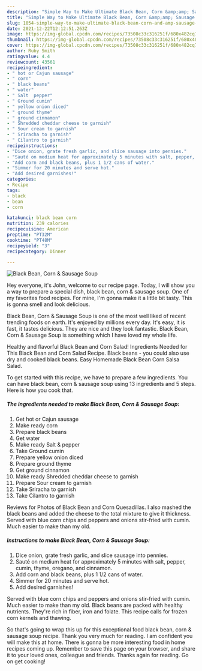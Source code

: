 ```yaml
---
description: "Simple Way to Make Ultimate Black Bean, Corn &amp;amp; Sausage Soup"
title: "Simple Way to Make Ultimate Black Bean, Corn &amp;amp; Sausage Soup"
slug: 1054-simple-way-to-make-ultimate-black-bean-corn-and-amp-sausage-soup
date: 2021-12-22T12:12:51.263Z
image: https://img-global.cpcdn.com/recipes/73508c33c316251f/680x482cq70/black-bean-corn-sausage-soup-recipe-main-photo.jpg
thumbnail: https://img-global.cpcdn.com/recipes/73508c33c316251f/680x482cq70/black-bean-corn-sausage-soup-recipe-main-photo.jpg
cover: https://img-global.cpcdn.com/recipes/73508c33c316251f/680x482cq70/black-bean-corn-sausage-soup-recipe-main-photo.jpg
author: Ruby Smith
ratingvalue: 4.4
reviewcount: 43561
recipeingredient:
- " hot or Cajun sausage"
- " corn"
- " black beans"
- " water"
- " Salt  pepper"
- " Ground cumin"
- " yellow onion diced"
- " ground thyme"
- " ground cinnamon"
- " Shredded cheddar cheese to garnish"
- " Sour cream to garnish"
- " Sriracha to garnish"
- " Cilantro to garnish"
recipeinstructions:
- "Dice onion, grate fresh garlic, and slice sausage into pennies."
- "Sauté on medium heat for approximately 5 minutes with salt, pepper, cumin, thyme, oregano, and cinnamon."
- "Add corn and black beans, plus 1 1/2 cans of water."
- "Simmer for 20 minutes and serve hot."
- "Add desired garnishes!"
categories:
- Recipe
tags:
- black
- bean
- corn

katakunci: black bean corn 
nutrition: 239 calories
recipecuisine: American
preptime: "PT32M"
cooktime: "PT48M"
recipeyield: "3"
recipecategory: Dinner

---
```



![Black Bean, Corn &amp; Sausage Soup](https://img-global.cpcdn.com/recipes/73508c33c316251f/680x482cq70/black-bean-corn-sausage-soup-recipe-main-photo.jpg)

Hey everyone, it's John, welcome to our recipe page. Today, I will show you a way to prepare a special dish, black bean, corn &amp; sausage soup. One of my favorites food recipes. For mine, I'm gonna make it a little bit tasty. This is gonna smell and look delicious.

Black Bean, Corn &amp; Sausage Soup is one of the most well liked of recent trending foods on earth. It's enjoyed by millions every day. It's easy, it is fast, it tastes delicious. They are nice and they look fantastic. Black Bean, Corn &amp; Sausage Soup is something which I have loved my whole life.

Healthy and flavorful Black Bean and Corn Salad! Ingredients Needed for This Black Bean and Corn Salad Recipe. Black beans - you could also use dry and cooked black beans. Easy Homemade Black Bean Corn Salsa Salad.


To get started with this recipe, we have to prepare a few ingredients. You can have black bean, corn &amp; sausage soup using 13 ingredients and 5 steps. Here is how you cook that.

<!--inarticleads1-->

##### The ingredients needed to make Black Bean, Corn &amp; Sausage Soup:

1. Get  hot or Cajun sausage
1. Make ready  corn
1. Prepare  black beans
1. Get  water
1. Make ready  Salt &amp; pepper
1. Take  Ground cumin
1. Prepare  yellow onion diced
1. Prepare  ground thyme
1. Get  ground cinnamon
1. Make ready  Shredded cheddar cheese to garnish
1. Prepare  Sour cream to garnish
1. Take  Sriracha to garnish
1. Take  Cilantro to garnish


Reviews for Photos of Black Bean and Corn Quesadillas. I also mashed the black beans and added the cheese to the total mixture to give it thickness. Served with blue corn chips and peppers and onions stir-fried with cumin. Much easier to make than my old. 

<!--inarticleads2-->

##### Instructions to make Black Bean, Corn &amp; Sausage Soup:

1. Dice onion, grate fresh garlic, and slice sausage into pennies.
1. Sauté on medium heat for approximately 5 minutes with salt, pepper, cumin, thyme, oregano, and cinnamon.
1. Add corn and black beans, plus 1 1/2 cans of water.
1. Simmer for 20 minutes and serve hot.
1. Add desired garnishes!


Served with blue corn chips and peppers and onions stir-fried with cumin. Much easier to make than my old. Black beans are packed with healthy nutrients. They&#39;re rich in fiber, iron and folate. This recipe calls for frozen corn kernels and thawing. 

So that's going to wrap this up for this exceptional food black bean, corn &amp; sausage soup recipe. Thank you very much for reading. I am confident you will make this at home. There is gonna be more interesting food in home recipes coming up. Remember to save this page on your browser, and share it to your loved ones, colleague and friends. Thanks again for reading. Go on get cooking!
